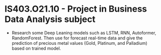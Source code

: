 # IS403.O21.10 - Project in Business Data Analysis subject

* Research some Deep Leaning models such as LSTM, RNN, Autoformer, RandomForest. Then use for forecast real-time data and give the prediction of precious metal values (Gold, Platinum, and Palladium) based on trained model.
